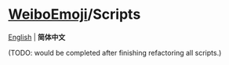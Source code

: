 # [WeiboEmoji](../../..)/Scripts

[English](./README.md) | **简体中文**

(TODO: would be completed after finishing refactoring all scripts.)
